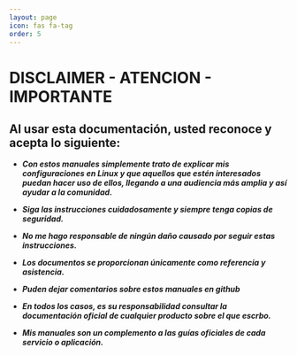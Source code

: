 ```yaml
---
layout: page
icon: fas fa-tag
order: 5
---
```

# DISCLAIMER - ATENCION - IMPORTANTE

## Al usar esta documentación, usted reconoce y acepta lo siguiente:
  
- ***Con estos manuales simplemente trato de explicar mis configuraciones en Linux y que aquellos que estén interesados puedan hacer uso de ellos, llegando a una audiencia más amplia y así ayudar a la comunidad.***
  
- ***Siga las instrucciones cuidadosamente y siempre tenga copias de seguridad.***
  
- ***No me hago responsable de ningún daño causado por seguir estas instrucciones.***
  
- ***Los documentos se proporcionan únicamente como referencia y asistencia.***
  
- ***Puden dejar comentarios sobre estos manuales en github*** 
  
- ***En todos los casos, es su responsabilidad consultar la documentación oficial de cualquier producto sobre el que escrbo.***
  
- ***Mis manuales son un complemento a las guías oficiales de cada servicio o aplicación.***
